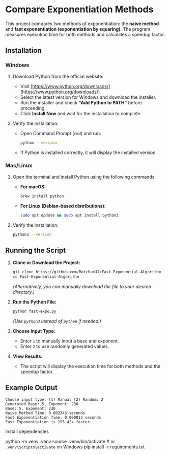 # Compare Exponentiation Methods

This project compares two methods of exponentiation: the **naive method** and **fast exponentiation (exponentiation by squaring)**. The program measures execution time for both methods and calculates a speedup factor.

## Installation

### Windows
1. Download Python from the official website:
   - Visit [https://www.python.org/downloads/](https://www.python.org/downloads/)
   - Select the latest version for Windows and download the installer.
   - Run the installer and check **"Add Python to PATH"** before proceeding.
   - Click **Install Now** and wait for the installation to complete.

2. Verify the installation:
   - Open Command Prompt (`cmd`) and run:
     ```sh
     python --version
     ```
   - If Python is installed correctly, it will display the installed version.

### Mac/Linux
1. Open the terminal and install Python using the following commands:
   - **For macOS:**
     ```sh
     brew install python
     ```
   - **For Linux (Debian-based distributions):**
     ```sh
     sudo apt update && sudo apt install python3
     ```

2. Verify the installation:
   ```sh
   python3 --version
   ```

## Running the Script

1. **Clone or Download the Project:**
   ```sh
   git clone https://github.com/MatchanJJ/Fast-Exponential-Algorithm
   cd Fast-Exponential-Algorithm
   ```
   *(Alternatively, you can manually download the file to your desired directory.)*

2. **Run the Python File:**
   ```sh
   python fast-expo.py
   ```
   *(Use `python3` instead of `python` if needed.)*

3. **Choose Input Type:**
   - Enter `1` to manually input a base and exponent.
   - Enter `2` to use randomly generated values.

4. **View Results:**
   - The script will display the execution time for both methods and the speedup factor.

## Example Output
```
Choose input type: (1) Manual (2) Random: 2
Generated Base: 5, Exponent: 230
Base: 5, Exponent: 230
Naive Method Time: 0.002345 seconds
Fast Exponentiation Time: 0.000012 seconds
Fast Exponentiation is 195.42x faster.
```

Install dependencies

python -m venv .venv
source .venv/bin/activate  # or `.venv\Scripts\activate` on Windows
pip install -r requirements.txt
